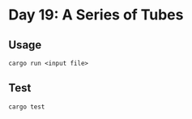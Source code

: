 # Day 19: A Series of Tubes

## Usage

```shell
cargo run <input file>
```

## Test

```shell
cargo test
```